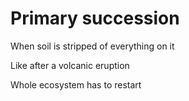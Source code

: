 # Primary succession

When soil is stripped of everything on it

Like after a volcanic eruption

Whole ecosystem has to restart

